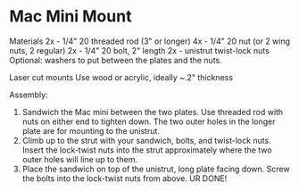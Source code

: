 # Mac Mini Mount
Materials
2x - 1/4" 20 threaded rod (3" or longer)
4x - 1/4" 20 nut (or 2 wing nuts, 2 regular)
2x - 1/4" 20 bolt, 2" length
2x - unistrut twist-lock nuts
Optional: washers to put between the plates and the nuts.

Laser cut mounts
Use wood or acrylic, ideally ~.2" thickness

Assembly:
1. Sandwich the Mac mini between the two plates. Use threaded rod with nuts on either end to tighten down. The two outer holes in the longer plate are for mounting to the unistrut.
2. Climb up to the strut with your sandwich, bolts, and twist-lock nuts. Insert the lock-twist nuts into the strut approximately where the two outer holes will line up to them.
3. Place the sandwich on top of the unistrut, long plate facing down. Screw the bolts into the lock-twist nuts from above. UR DONE!
